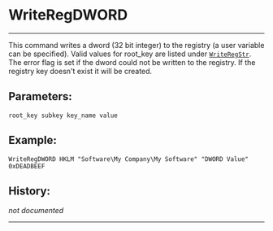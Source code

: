 # WriteRegDWORD

---

This command writes a dword (32 bit integer) to the registry (a user variable can be specified). Valid values for root_key are listed under [`WriteRegStr`][1]. The error flag is set if the dword could not be written to the registry. If the registry key doesn't exist it will be created.

## Parameters:

    root_key subkey key_name value

## Example:

	WriteRegDWORD HKLM "Software\My Company\My Software" "DWORD Value" 0xDEADBEEF

## History:

*not documented*

---

[1]: WriteRegStr.md